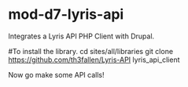 # mod-d7-lyris-api
Integrates a Lyris API PHP Client with Drupal.

#To install the library.
cd sites/all/libraries
git clone https://github.com/th3fallen/Lyris-API lyris_api_client

Now go make some API calls!

